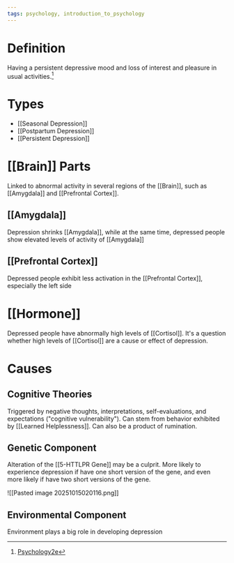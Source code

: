 ```yaml
---
tags: psychology, introduction_to_psychology
---
```


# Definition

Having a persistent depressive mood and loss of interest and pleasure in usual activities.[^1]

# Types
- [[Seasonal Depression]]
- [[Postpartum Depression]]
- [[Persistent Depression]]

# [[Brain]] Parts
Linked to abnormal activity in several regions of the [[Brain]], such as [[Amygdala]] and [[Prefrontal Cortex]].

## [[Amygdala]]
Depression shrinks [[Amygdala]], while at the same time, depressed people show elevated levels of activity of [[Amygdala]]

## [[Prefrontal Cortex]]
Depressed people exhibit less activation in the [[Prefrontal Cortex]], especially the left side

# [[Hormone]]
Depressed people have abnormally high levels of [[Cortisol]]. It's a question whether high levels of [[Cortisol]] are a cause or effect of depression.

# Causes
## Cognitive Theories
Triggered by negative thoughts, interpretations, self-evaluations, and expectations ("cognitive vulnerability"). Can stem from behavior exhibited by [[Learned Helplessness]]. Can also be a product of rumination.

## Genetic Component
Alteration of the [[5-HTTLPR Gene]] may be a culprit. More likely to experience depression if have one short version of the gene, and even more likely if have two short versions of the gene.

![[Pasted image 20251015020116.png]]

## Environmental Component
Environment plays a big role in developing depression

[^1]: [Psychology2e](zotero://open-pdf/library/items/SSTBV7L5?page=573)